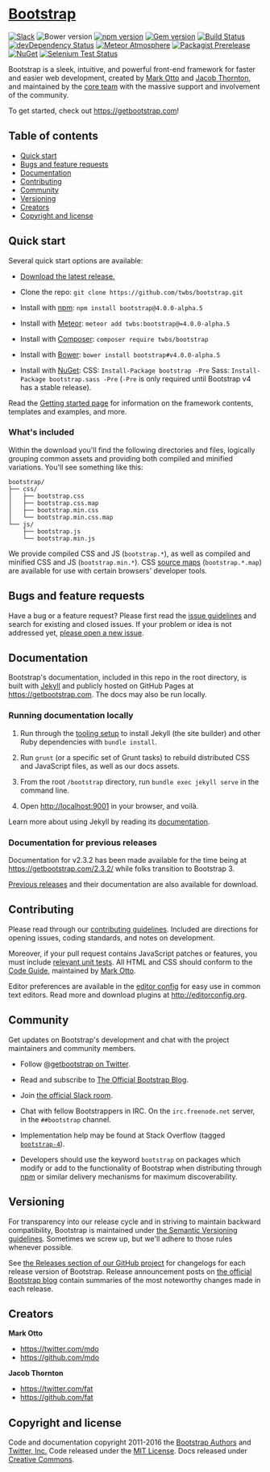 # [Bootstrap](https://getbootstrap.com)

[![Slack](https://bootstrap-slack.herokuapp.com/badge.svg)](https://bootstrap-slack.herokuapp.com)
![Bower version](https://img.shields.io/bower/v/bootstrap.svg)
[![npm version](https://img.shields.io/npm/v/bootstrap.svg)](https://www.npmjs.com/package/bootstrap)
[![Gem version](https://img.shields.io/gem/v/bootstrap.svg)](https://rubygems.org/gems/bootstrap)
[![Build Status](https://img.shields.io/travis/twbs/bootstrap/master.svg)](https://travis-ci.org/twbs/bootstrap)
[![devDependency Status](https://img.shields.io/david/dev/twbs/bootstrap.svg)](https://david-dm.org/twbs/bootstrap?type=dev)
[![Meteor Atmosphere](https://img.shields.io/badge/meteor-twbs%3Abootstrap-blue.svg)](https://atmospherejs.com/twbs/bootstrap)
[![Packagist Prerelease](https://img.shields.io/packagist/vpre/twbs/bootstrap.svg)](https://packagist.org/packages/twbs/bootstrap)
[![NuGet](https://img.shields.io/nuget/vpre/bootstrap.svg)](https://www.nuget.org/packages/bootstrap/4.0.0-alpha5)
[![Selenium Test Status](https://saucelabs.com/browser-matrix/bootstrap.svg)](https://saucelabs.com/u/bootstrap)

Bootstrap is a sleek, intuitive, and powerful front-end framework for faster and
easier web development, created by [Mark Otto](https://twitter.com/mdo) and
[Jacob Thornton](https://twitter.com/fat), and maintained by the
[core team](https://github.com/orgs/twbs/people) with the massive support and
involvement of the community.

To get started, check out <https://getbootstrap.com>!

## Table of contents

* [Quick start](#quick-start)
* [Bugs and feature requests](#bugs-and-feature-requests)
* [Documentation](#documentation)
* [Contributing](#contributing)
* [Community](#community)
* [Versioning](#versioning)
* [Creators](#creators)
* [Copyright and license](#copyright-and-license)

## Quick start

Several quick start options are available:

* [Download the latest release.](https://github.com/twbs/bootstrap/archive/v4.0.0-alpha.5.zip)

* Clone the repo: `git clone https://github.com/twbs/bootstrap.git`

* Install with [npm](https://www.npmjs.com): `npm install
  bootstrap@4.0.0-alpha.5`

* Install with [Meteor](https://www.meteor.com): `meteor add
  twbs:bootstrap@=4.0.0-alpha.5`

* Install with [Composer](https://getcomposer.org): `composer require
  twbs/bootstrap`

* Install with [Bower](https://bower.io): `bower install
  bootstrap#v4.0.0-alpha.5`

* Install with [NuGet](https://www.nuget.org): CSS: `Install-Package bootstrap
  -Pre` Sass: `Install-Package bootstrap.sass -Pre` (`-Pre` is only required
  until Bootstrap v4 has a stable release).

Read the [Getting started page](https://getbootstrap.com/getting-started/) for
information on the framework contents, templates and examples, and more.

### What's included

Within the download you'll find the following directories and files, logically
grouping common assets and providing both compiled and minified variations.
You'll see something like this:

```shell
bootstrap/
├── css/
│   ├── bootstrap.css
│   ├── bootstrap.css.map
│   ├── bootstrap.min.css
│   └── bootstrap.min.css.map
└── js/
    ├── bootstrap.js
    └── bootstrap.min.js
```

We provide compiled CSS and JS (`bootstrap.*`), as well as compiled and minified
CSS and JS (`bootstrap.min.*`). CSS
[source maps](https://developer.chrome.com/devtools/docs/css-preprocessors)
(`bootstrap.*.map`) are available for use with certain browsers' developer
tools.

## Bugs and feature requests

Have a bug or a feature request? Please first read the
[issue guidelines](https://github.com/twbs/bootstrap/blob/master/CONTRIBUTING.md#using-the-issue-tracker)
and search for existing and closed issues. If your problem or idea is not
addressed yet,
[please open a new issue](https://github.com/twbs/bootstrap/issues/new).

## Documentation

Bootstrap's documentation, included in this repo in the root directory, is built
with [Jekyll](https://jekyllrb.com) and publicly hosted on GitHub Pages at
<https://getbootstrap.com>. The docs may also be run locally.

### Running documentation locally

1. Run through the
   [tooling setup](https://github.com/twbs/bootstrap/blob/v4-dev/docs/getting-started/build-tools.md#tooling-setup)
   to install Jekyll (the site builder) and other Ruby dependencies with `bundle
   install`.

2. Run `grunt` (or a specific set of Grunt tasks) to rebuild distributed CSS and
   JavaScript files, as well as our docs assets.

3. From the root `/bootstrap` directory, run `bundle exec jekyll serve` in the
   command line.

4. Open <http://localhost:9001> in your browser, and voilà.

Learn more about using Jekyll by reading its
[documentation](https://jekyllrb.com/docs/home/).

### Documentation for previous releases

Documentation for v2.3.2 has been made available for the time being at
<https://getbootstrap.com/2.3.2/> while folks transition to Bootstrap 3.

[Previous releases](https://github.com/twbs/bootstrap/releases) and their
documentation are also available for download.

## Contributing

Please read through our
[contributing guidelines](https://github.com/twbs/bootstrap/blob/master/CONTRIBUTING.md).
Included are directions for opening issues, coding standards, and notes on
development.

Moreover, if your pull request contains JavaScript patches or features, you must
include
[relevant unit tests](https://github.com/twbs/bootstrap/tree/master/js/tests).
All HTML and CSS should conform to the
[Code Guide](https://github.com/mdo/code-guide), maintained by
[Mark Otto](https://github.com/mdo).

Editor preferences are available in the
[editor config](https://github.com/twbs/bootstrap/blob/master/.editorconfig) for
easy use in common text editors. Read more and download plugins at
<http://editorconfig.org>.

## Community

Get updates on Bootstrap's development and chat with the project maintainers and
community members.

* Follow [@getbootstrap on Twitter](https://twitter.com/getbootstrap).

* Read and subscribe to
  [The Official Bootstrap Blog](https://blog.getbootstrap.com).

* Join [the official Slack room](https://bootstrap-slack.herokuapp.com).

* Chat with fellow Bootstrappers in IRC. On the `irc.freenode.net` server, in
  the `##bootstrap` channel.

* Implementation help may be found at Stack Overflow (tagged
  [`bootstrap-4`](https://stackoverflow.com/questions/tagged/bootstrap-4)).

* Developers should use the keyword `bootstrap` on packages which modify or add
  to the functionality of Bootstrap when distributing through
  [npm](https://www.npmjs.com/browse/keyword/bootstrap) or similar delivery
  mechanisms for maximum discoverability.

## Versioning

For transparency into our release cycle and in striving to maintain backward
compatibility, Bootstrap is maintained under
[the Semantic Versioning guidelines](http://semver.org). Sometimes we screw up,
but we'll adhere to those rules whenever possible.

See
[the Releases section of our GitHub project](https://github.com/twbs/bootstrap/releases)
for changelogs for each release version of Bootstrap. Release announcement posts
on [the official Bootstrap blog](https://blog.getbootstrap.com) contain
summaries of the most noteworthy changes made in each release.

## Creators

**Mark Otto**

* <https://twitter.com/mdo>
* <https://github.com/mdo>

**Jacob Thornton**

* <https://twitter.com/fat>
* <https://github.com/fat>

## Copyright and license

Code and documentation copyright 2011-2016 the
[Bootstrap Authors](https://github.com/twbs/bootstrap/graphs/contributors) and
[Twitter, Inc.](https://twitter.com) Code released under the
[MIT License](https://github.com/twbs/bootstrap/blob/master/LICENSE). Docs
released under
[Creative Commons](https://github.com/twbs/bootstrap/blob/master/docs/LICENSE).
